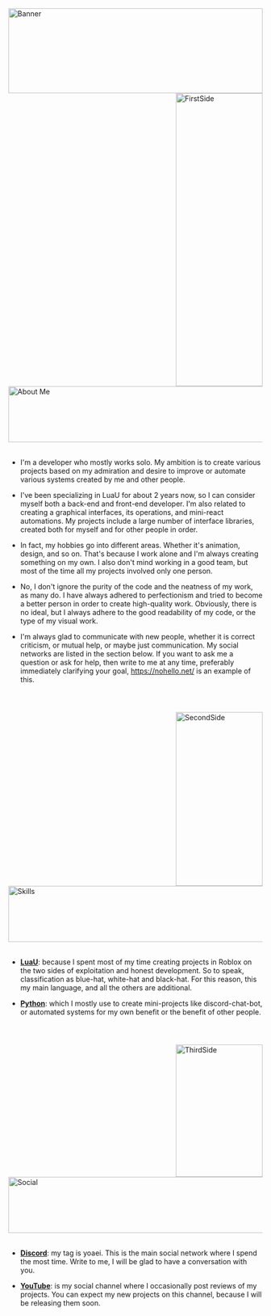 <img width="100%" height="168" alt="Banner" src="https://github.com/user-attachments/assets/b85d24bf-038c-40f5-99ec-bb12de502a34" />
<div>

<img width="172" height="580" alt="FirstSide" src="https://github.com/user-attachments/assets/62bb4205-45d2-45c5-bdd5-42bd5284500a" align=right />
<img width="650" height="111" alt="About Me" src="https://github.com/user-attachments/assets/bd829de0-a468-4b5c-9bea-0f629c9b4414" />
<br/>
<br/>

- I'm a developer who mostly works solo. My ambition is to create various projects based on my admiration and desire to improve or automate various systems created by me and other people.
  
- I've been specializing in LuaU for about 2 years now, so I can consider myself both a back-end and front-end developer. I'm also related to creating a graphical interfaces, its operations, and mini-react automations. My projects include a large number of interface libraries, created both for myself and for other people in order.

- In fact, my hobbies go into different areas. Whether it's animation, design, and so on. That's because I work alone and I'm always creating something on my own. I also don't mind working in a good team, but most of the time all my projects involved only one person.

- No, I don't ignore the purity of the code and the neatness of my work, as many do. I have always adhered to perfectionism and tried to become a better person in order to create high-quality work. Obviously, there is no ideal, but I always adhere to the good readability of my code, or the type of my visual work.

- I'm always glad to communicate with new people, whether it is correct criticism, or mutual help, or maybe just communication. My social networks are listed in the section below. If you want to ask me a question or ask for help, then write to me at any time, preferably immediately clarifying your goal, https://nohello.net/ is an example of this.

#

<br/>

<img width="172" height="344" alt="SecondSide" src="https://github.com/user-attachments/assets/8520ccf8-4925-4342-b330-2ff3062624c6" align=right />
<img width="650" height="111" alt="Skills" src="https://github.com/user-attachments/assets/d57ac8c7-634d-4825-bb52-0a6ddbc58df8" />

<br/>
<br/>

- **[LuaU](https://create.roblox.com/docs/luau)**: because I spent most of my time creating projects in Roblox on the two sides of exploitation and honest development. So to speak, classification as blue-hat, white-hat and black-hat. For this reason, this my main language, and all the others are additional.

- **[Python](https://www.python.org/)**: which I mostly use to create mini-projects like discord-chat-bot, or automated systems for my own benefit or the benefit of other people.

#

<br/>

<img width="172" height="262" alt="ThirdSide" src="https://github.com/user-attachments/assets/7d19ea22-8021-4be7-ac69-4c54ec84b921" align=right />
<img width="650" height="111" alt="Social" src="https://github.com/user-attachments/assets/f795b497-3cf1-410f-b4ac-5ecd13fcdf38" />

<br/>
<br/>

- **[Discord](https://discord.com/users/1030474205034188841)**: my tag is yoaei. This is the main social network where I spend the most time. Write to me, I will be glad to have a conversation with you.

- **[YouTube](https://www.youtube.com/@yoaeii)**: is my social channel where I occasionally post reviews of my projects. You can expect my new projects on this channel, because I will be releasing them soon.
